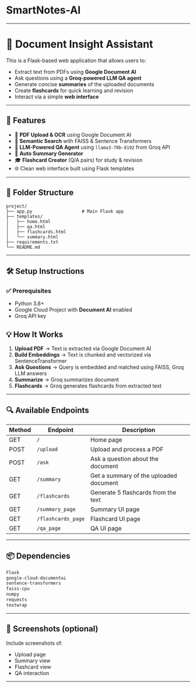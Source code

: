 # SmartNotes-AI



---

# 🧠 Document Insight Assistant

This is a Flask-based web application that allows users to:

* Extract text from PDFs using **Google Document AI**
* Ask questions using a **Groq-powered LLM QA agent**
* Generate concise **summaries** of the uploaded documents
* Create **flashcards** for quick learning and revision
* Interact via a simple **web interface**

---

## 🚀 Features

* 📄 **PDF Upload & OCR** using Google Document AI
* 🧠 **Semantic Search** with FAISS & Sentence Transformers
* 💬 **LLM-Powered QA Agent** using `llama3-70b-8192` from Groq API
* 📝 **Auto Summary Generator**
* 🎓 **Flashcard Creator** (Q/A pairs) for study & revision
* 🌐 Clean web interface built using Flask templates

---

## 📁 Folder Structure

```
project/
├── app.py                   # Main Flask app
├── templates/
│   ├── home.html
│   ├── qa.html
│   ├── flashcards.html
│   └── summary.html
├── requirements.txt
└── README.md
```

---

## 🛠️ Setup Instructions

### ✅ Prerequisites

* Python 3.8+
* Google Cloud Project with **Document AI** enabled
* Groq API key


## 💡 How It Works

1. **Upload PDF** → Text is extracted via Google Document AI
2. **Build Embeddings** → Text is chunked and vectorized via SentenceTransformer
3. **Ask Questions** → Query is embedded and matched using FAISS, Groq LLM answers
4. **Summarize** → Groq summarizes document
5. **Flashcards** → Groq generates flashcards from extracted text

---

## 🔍 Available Endpoints

| Method | Endpoint           | Description                            |
| ------ | ------------------ | -------------------------------------- |
| GET    | `/`                | Home page                              |
| POST   | `/upload`          | Upload and process a PDF               |
| POST   | `/ask`             | Ask a question about the document      |
| GET    | `/summary`         | Get a summary of the uploaded document |
| GET    | `/flashcards`      | Generate 5 flashcards from the text    |
| GET    | `/summary_page`    | Summary UI page                        |
| GET    | `/flashcards_page` | Flashcard UI page                      |
| GET    | `/qa_page`         | QA UI page                             |

---

## 📦 Dependencies

```txt
Flask
google-cloud-documentai
sentence-transformers
faiss-cpu
numpy
requests
textwrap
```

---



## 📸 Screenshots (optional)

Include screenshots of:

* Upload page
* Summary view
* Flashcard view
* QA interaction

---


